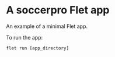 # A soccerpro Flet app

An example of a minimal Flet app.

To run the app:

```
flet run [app_directory]
```